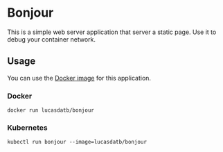 # Bonjour

This is a simple web server application that server a static page. Use it to debug your container network.

## Usage

You can use the [Docker image](https://hub.docker.com/r/lucasdatb/bonjour) for this application.

### Docker
`docker run lucasdatb/bonjour`

### Kubernetes
`kubectl run bonjour --image=lucasdatb/bonjour`
